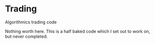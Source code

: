# Trading
Algorithmics trading code

Nothing worth here. This is a half baked code which I set out to work on, but never completed.
